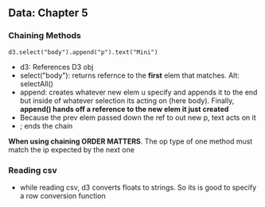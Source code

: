 ## Data: Chapter 5
### Chaining Methods

`d3.select("body").append("p").text("Mini")`

- d3: References D3 obj
- select("body"): returns refernce to the **first** elem that matches. Alt: selectAll()
- append: creates whatever new elem u specify and appends it to the end but inside of whatever selection its acting on (here body). Finally, **append() hands off a reference to the new elem it just created**
- Because the prev elem passed down the ref to out new p, text acts on it
- ; ends the chain

**When using chaining ORDER MATTERS**. The op type of one method must match the ip expected by the next one

### Reading csv

- while reading csv, d3 converts floats to strings. So its is good to specify a row conversion function
